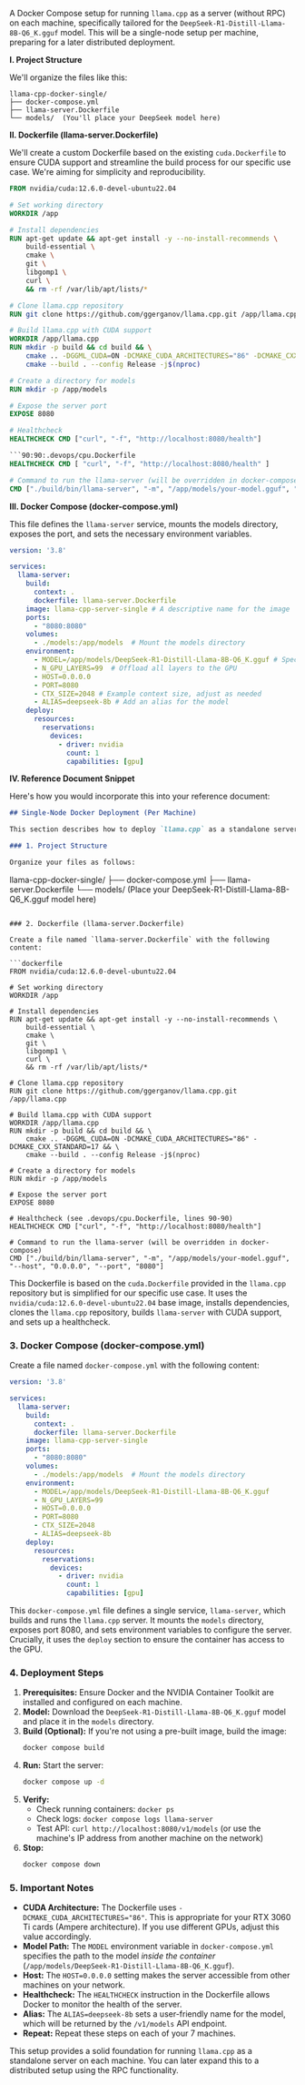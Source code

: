 A Docker Compose setup for running `llama.cpp` as a server (without RPC) on each machine, specifically tailored for the `DeepSeek-R1-Distill-Llama-8B-Q6_K.gguf` model. This will be a single-node setup per machine, preparing for a later distributed deployment.

**I. Project Structure**

We'll organize the files like this:

```
llama-cpp-docker-single/
├── docker-compose.yml
├── llama-server.Dockerfile
└── models/  (You'll place your DeepSeek model here)
```

**II. Dockerfile (llama-server.Dockerfile)**

We'll create a custom Dockerfile based on the existing `cuda.Dockerfile` to ensure CUDA support and streamline the build process for our specific use case. We're aiming for simplicity and reproducibility.

```dockerfile
FROM nvidia/cuda:12.6.0-devel-ubuntu22.04

# Set working directory
WORKDIR /app

# Install dependencies
RUN apt-get update && apt-get install -y --no-install-recommends \
    build-essential \
    cmake \
    git \
    libgomp1 \
    curl \
    && rm -rf /var/lib/apt/lists/*

# Clone llama.cpp repository
RUN git clone https://github.com/ggerganov/llama.cpp.git /app/llama.cpp

# Build llama.cpp with CUDA support
WORKDIR /app/llama.cpp
RUN mkdir -p build && cd build && \
    cmake .. -DGGML_CUDA=ON -DCMAKE_CUDA_ARCHITECTURES="86" -DCMAKE_CXX_STANDARD=17 && \
    cmake --build . --config Release -j$(nproc)

# Create a directory for models
RUN mkdir -p /app/models

# Expose the server port
EXPOSE 8080

# Healthcheck
HEALTHCHECK CMD ["curl", "-f", "http://localhost:8080/health"]

```90:90:.devops/cpu.Dockerfile
HEALTHCHECK CMD [ "curl", "-f", "http://localhost:8080/health" ]
```

```dockerfile
# Command to run the llama-server (will be overridden in docker-compose)
CMD ["./build/bin/llama-server", "-m", "/app/models/your-model.gguf", "--host", "0.0.0.0", "--port", "8080"]
```

**III. Docker Compose (docker-compose.yml)**

This file defines the `llama-server` service, mounts the models directory, exposes the port, and sets the necessary environment variables.

```yaml
version: '3.8'

services:
  llama-server:
    build:
      context: .
      dockerfile: llama-server.Dockerfile
    image: llama-cpp-server-single # A descriptive name for the image
    ports:
      - "8080:8080"
    volumes:
      - ./models:/app/models  # Mount the models directory
    environment:
      - MODEL=/app/models/DeepSeek-R1-Distill-Llama-8B-Q6_K.gguf # Specific model
      - N_GPU_LAYERS=99  # Offload all layers to the GPU
      - HOST=0.0.0.0
      - PORT=8080
      - CTX_SIZE=2048 # Example context size, adjust as needed
      - ALIAS=deepseek-8b # Add an alias for the model
    deploy:
      resources:
        reservations:
          devices:
            - driver: nvidia
              count: 1
              capabilities: [gpu]
```

**IV.  Reference Document Snippet**

Here's how you would incorporate this into your reference document:

```markdown
## Single-Node Docker Deployment (Per Machine)

This section describes how to deploy `llama.cpp` as a standalone server on each machine using Docker. This setup is suitable for running smaller models or for testing before implementing the full distributed setup.  We'll use the `DeepSeek-R1-Distill-Llama-8B-Q6_K.gguf` model as an example.

### 1. Project Structure

Organize your files as follows:

```
llama-cpp-docker-single/
├── docker-compose.yml
├── llama-server.Dockerfile
└── models/  (Place your DeepSeek-R1-Distill-Llama-8B-Q6_K.gguf model here)
```

### 2. Dockerfile (llama-server.Dockerfile)

Create a file named `llama-server.Dockerfile` with the following content:

```dockerfile
FROM nvidia/cuda:12.6.0-devel-ubuntu22.04

# Set working directory
WORKDIR /app

# Install dependencies
RUN apt-get update && apt-get install -y --no-install-recommends \
    build-essential \
    cmake \
    git \
    libgomp1 \
    curl \
    && rm -rf /var/lib/apt/lists/*

# Clone llama.cpp repository
RUN git clone https://github.com/ggerganov/llama.cpp.git /app/llama.cpp

# Build llama.cpp with CUDA support
WORKDIR /app/llama.cpp
RUN mkdir -p build && cd build && \
    cmake .. -DGGML_CUDA=ON -DCMAKE_CUDA_ARCHITECTURES="86" -DCMAKE_CXX_STANDARD=17 && \
    cmake --build . --config Release -j$(nproc)

# Create a directory for models
RUN mkdir -p /app/models

# Expose the server port
EXPOSE 8080

# Healthcheck (see .devops/cpu.Dockerfile, lines 90-90)
HEALTHCHECK CMD ["curl", "-f", "http://localhost:8080/health"]

# Command to run the llama-server (will be overridden in docker-compose)
CMD ["./build/bin/llama-server", "-m", "/app/models/your-model.gguf", "--host", "0.0.0.0", "--port", "8080"]
```

This Dockerfile is based on the `cuda.Dockerfile` provided in the `llama.cpp` repository but is simplified for our specific use case.  It uses the `nvidia/cuda:12.6.0-devel-ubuntu22.04` base image, installs dependencies, clones the `llama.cpp` repository, builds `llama-server` with CUDA support, and sets up a healthcheck.

### 3. Docker Compose (docker-compose.yml)

Create a file named `docker-compose.yml` with the following content:

```yaml
version: '3.8'

services:
  llama-server:
    build:
      context: .
      dockerfile: llama-server.Dockerfile
    image: llama-cpp-server-single
    ports:
      - "8080:8080"
    volumes:
      - ./models:/app/models  # Mount the models directory
    environment:
      - MODEL=/app/models/DeepSeek-R1-Distill-Llama-8B-Q6_K.gguf
      - N_GPU_LAYERS=99
      - HOST=0.0.0.0
      - PORT=8080
      - CTX_SIZE=2048
      - ALIAS=deepseek-8b
    deploy:
      resources:
        reservations:
          devices:
            - driver: nvidia
              count: 1
              capabilities: [gpu]
```

This `docker-compose.yml` file defines a single service, `llama-server`, which builds and runs the `llama.cpp` server.  It mounts the `models` directory, exposes port 8080, and sets environment variables to configure the server.  Crucially, it uses the `deploy` section to ensure the container has access to the GPU.

### 4. Deployment Steps

1.  **Prerequisites:** Ensure Docker and the NVIDIA Container Toolkit are installed and configured on each machine.
2.  **Model:** Download the `DeepSeek-R1-Distill-Llama-8B-Q6_K.gguf` model and place it in the `models` directory.
3.  **Build (Optional):** If you're not using a pre-built image, build the image:
    ```bash
    docker compose build
    ```
4.  **Run:** Start the server:
    ```bash
    docker compose up -d
    ```
5.  **Verify:**
    *   Check running containers: `docker ps`
    *   Check logs: `docker compose logs llama-server`
    *   Test API: `curl http://localhost:8080/v1/models` (or use the machine's IP address from another machine on the network)
6. **Stop:**
    ```bash
    docker compose down
    ```

### 5.  Important Notes

*   **CUDA Architecture:** The Dockerfile uses `-DCMAKE_CUDA_ARCHITECTURES="86"`.  This is appropriate for your RTX 3060 Ti cards (Ampere architecture). If you use different GPUs, adjust this value accordingly.
* **Model Path:** The `MODEL` environment variable in `docker-compose.yml` specifies the path to the model *inside the container* (`/app/models/DeepSeek-R1-Distill-Llama-8B-Q6_K.gguf`).
* **Host:** The `HOST=0.0.0.0` setting makes the server accessible from other machines on your network.
* **Healthcheck:** The `HEALTHCHECK` instruction in the Dockerfile allows Docker to monitor the health of the server.
* **Alias:** The `ALIAS=deepseek-8b` sets a user-friendly name for the model, which will be returned by the `/v1/models` API endpoint.
* **Repeat:** Repeat these steps on each of your 7 machines.

This setup provides a solid foundation for running `llama.cpp` as a standalone server on each machine.  You can later expand this to a distributed setup using the RPC functionality.
```


